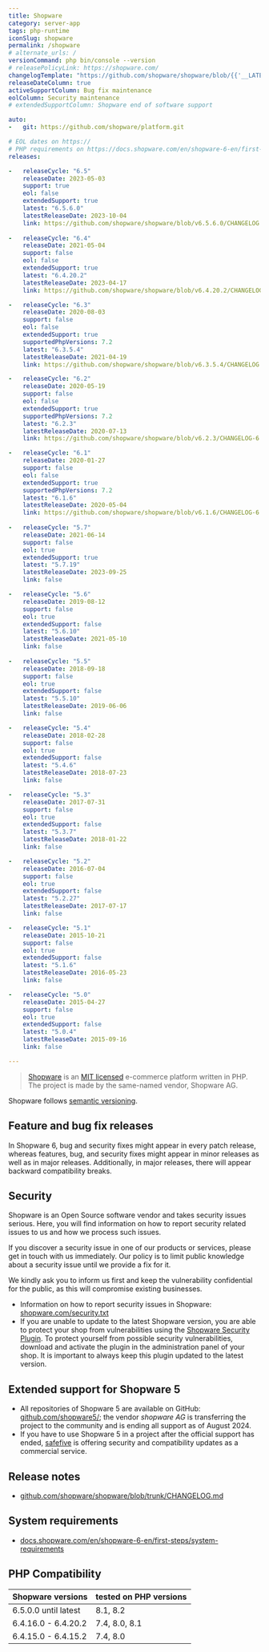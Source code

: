 ```yaml
---
title: Shopware
category: server-app
tags: php-runtime
iconSlug: shopware
permalink: /shopware
# alternate_urls: /
versionCommand: php bin/console --version
# releasePolicyLink: https://shopware.com/
changelogTemplate: "https://github.com/shopware/shopware/blob/{{'__LATEST__'}}/CHANGELOG.md"
releaseDateColumn: true
activeSupportColumn: Bug fix maintenance
eolColumn: Security maintenance
# extendedSupportColumn: Shopware end of software support

auto:
-   git: https://github.com/shopware/platform.git

# EOL dates on https://
# PHP requirements on https://docs.shopware.com/en/shopware-6-en/first-steps/system-requirements
releases:

-   releaseCycle: "6.5"
    releaseDate: 2023-05-03
    support: true
    eol: false
    extendedSupport: true
    latest: "6.5.6.0"
    latestReleaseDate: 2023-10-04
    link: https://github.com/shopware/shopware/blob/v6.5.6.0/CHANGELOG.md
        
-   releaseCycle: "6.4"
    releaseDate: 2021-05-04
    support: false
    eol: false
    extendedSupport: true
    latest: "6.4.20.2"
    latestReleaseDate: 2023-04-17
    link: https://github.com/shopware/shopware/blob/v6.4.20.2/CHANGELOG.md

-   releaseCycle: "6.3"
    releaseDate: 2020-08-03
    support: false
    eol: false
    extendedSupport: true
    supportedPhpVersions: 7.2
    latest: "6.3.5.4"
    latestReleaseDate: 2021-04-19
    link: https://github.com/shopware/shopware/blob/v6.3.5.4/CHANGELOG.md

-   releaseCycle: "6.2"
    releaseDate: 2020-05-19
    support: false
    eol: false
    extendedSupport: true
    supportedPhpVersions: 7.2
    latest: "6.2.3"
    latestReleaseDate: 2020-07-13
    link: https://github.com/shopware/shopware/blob/v6.2.3/CHANGELOG-6.2.md

-   releaseCycle: "6.1"
    releaseDate: 2020-01-27
    support: false
    eol: false
    extendedSupport: true
    supportedPhpVersions: 7.2
    latest: "6.1.6"
    latestReleaseDate: 2020-05-04
    link: https://github.com/shopware/shopware/blob/v6.1.6/CHANGELOG-6.1.md
    
-   releaseCycle: "5.7"
    releaseDate: 2021-06-14
    support: false
    eol: true
    extendedSupport: true
    latest: "5.7.19"
    latestReleaseDate: 2023-09-25
    link: false

-   releaseCycle: "5.6"
    releaseDate: 2019-08-12
    support: false
    eol: true
    extendedSupport: false
    latest: "5.6.10"
    latestReleaseDate: 2021-05-10
    link: false
    
-   releaseCycle: "5.5"
    releaseDate: 2018-09-18
    support: false
    eol: true
    extendedSupport: false
    latest: "5.5.10"
    latestReleaseDate: 2019-06-06
    link: false

-   releaseCycle: "5.4"
    releaseDate: 2018-02-28
    support: false
    eol: true
    extendedSupport: false
    latest: "5.4.6"
    latestReleaseDate: 2018-07-23
    link: false

-   releaseCycle: "5.3"
    releaseDate: 2017-07-31
    support: false
    eol: true
    extendedSupport: false
    latest: "5.3.7"
    latestReleaseDate: 2018-01-22
    link: false

-   releaseCycle: "5.2"
    releaseDate: 2016-07-04
    support: false
    eol: true
    extendedSupport: false
    latest: "5.2.27"
    latestReleaseDate: 2017-07-17
    link: false

-   releaseCycle: "5.1"
    releaseDate: 2015-10-21
    support: false
    eol: true
    extendedSupport: false
    latest: "5.1.6"
    latestReleaseDate: 2016-05-23
    link: false

-   releaseCycle: "5.0"
    releaseDate: 2015-04-27
    support: false
    eol: true
    extendedSupport: false
    latest: "5.0.4"
    latestReleaseDate: 2015-09-16
    link: false

---
```


> [Shopware](https://shopware.com) is an [MIT licensed](https://github.com/shopware/platform/blob/trunk/LICENSE)
> e-commerce platform written in PHP. The project is made by the same-named vendor, Shopware AG.

Shopware follows [semantic versioning](https://semver.org/).

## Feature and bug fix releases

In Shopware 6, bug and security fixes might appear in every patch release, whereas features, bug, and security fixes might appear in minor releases as well as in major releases. Additionally, in major releases, there will appear backward compatibility breaks.

## Security

Shopware is an Open Source software vendor and takes security issues serious. Here, you will find information on how to report security related issues to us and how we process such issues.

If you discover a security issue in one of our products or services, please get in touch with us immediately. Our policy is to limit public knowledge about a security issue until we provide a fix for it.

We kindly ask you to inform us first and keep the vulnerability confidential for the public, as this will compromise existing businesses.

* Information on how to report security issues in Shopware: [shopware.com/security.txt](https://www.shopware.com/security.txt) 
* If you are unable to update to the latest Shopware version, you are able to protect your shop from vulnerabilities using the [Shopware Security Plugin](https://store.shopware.com/en/swag575294366635f/shopware-security-plugin.html).  To protect yourself from possible security vulnerabilities, download and activate the plugin in the administration panel of your shop. It is important to always keep this plugin updated to the latest version. 

## Extended support for Shopware 5

* All repositories of Shopware  5 are available on GitHub: [github.com/shopware5/](https://github.com/shopware5/); the vendor _shopware AG_ is transferring the project to the community and is ending all support as of August 2024.
* If you have to use Shopware 5 in a project after the official support has ended,  [safefive](https://safefive.de/en/home/) is offering security and compatibility updates as a commercial service.

## Release notes

* [github.com/shopware/shopware/blob/trunk/CHANGELOG.md](https://github.com/shopware/shopware/blob/trunk/CHANGELOG.md)

## System requirements

* [docs.shopware.com/en/shopware-6-en/first-steps/system-requirements](https://docs.shopware.com/en/shopware-6-en/first-steps/system-requirements)

## PHP Compatibility

| Shopware versions    | tested on PHP versions |
|----------------------|------------------------|
| 6.5.0.0 until latest | 8.1, 8.2               |
| 6.4.16.0 - 6.4.20.2  | 7.4, 8.0, 8.1          |
| 6.4.15.0 - 6.4.15.2  | 7.4, 8.0               |
